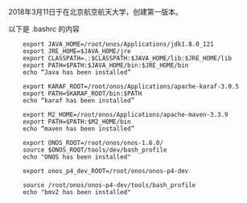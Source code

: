 2018年3月11日于在北京航空航天大学，创建第一版本。

以下是 .bashrc 的内容

		export JAVA_HOME=/root/onos/Applications/jdk1.8.0_121
		export JRE_HOME=$JAVA_HOME/jre
		export CLASSPATH=.:$CLASSPATH:$JAVA_HOME/lib:$JRE_HOME/lib
		export PATH=$PATH:$JAVA_HOME/bin:$JRE_HOME/bin
		echo “Java has been installed”

		export KARAF_ROOT=/root/onos/Applications/apache-karaf-3.0.5
		export PATH=$KARAF_ROOT/bin:$PATH
		echo “karaf has been installed”

		export M2_HOME=/root/onos/Applications/apache-maven-3.3.9
		export PATH=$PATH:$M2_HOME/bin
		echo “maven has been installed”

		export ONOS_ROOT=/root/onos/onos-1.6.0/
		source $ONOS_ROOT/tools/dev/bash_profile
		echo "ONOS has been installed"

		export onos_p4_dev_ROOT=/root/onos/onos-p4-dev

		source /root/onos/onos-p4-dev/tools/bash_profile
		echo "bmv2 has been installed"

